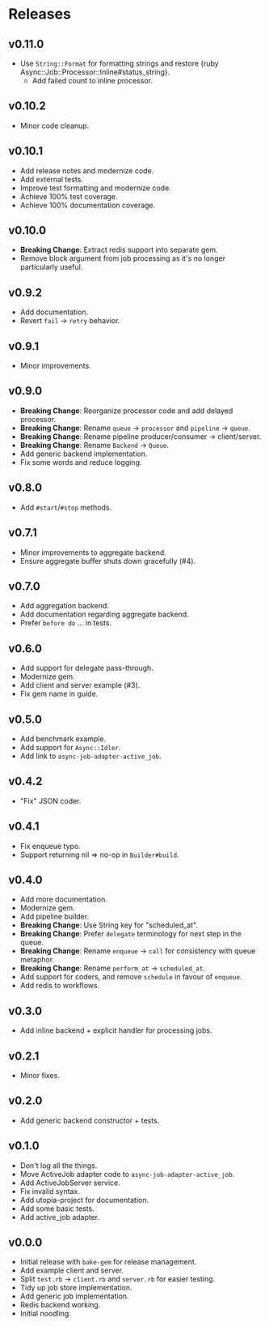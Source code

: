 # Releases

## v0.11.0

  - Use `String::Format` for formatting strings and restore {ruby Async::Job::Processor::Inline\#status\_string}.
      - Add failed count to inline processor.

## v0.10.2

  - Minor code cleanup.

## v0.10.1

  - Add release notes and modernize code.
  - Add external tests.
  - Improve test formatting and modernize code.
  - Achieve 100% test coverage.
  - Achieve 100% documentation coverage.

## v0.10.0

  - **Breaking Change**: Extract redis support into separate gem.
  - Remove block argument from job processing as it's no longer particularly useful.

## v0.9.2

  - Add documentation.
  - Revert `fail` -\> `retry` behavior.

## v0.9.1

  - Minor improvements.

## v0.9.0

  - **Breaking Change**: Reorganize processor code and add delayed processor.
  - **Breaking Change**: Rename `queue` -\> `processor` and `pipeline` -\> `queue`.
  - **Breaking Change**: Rename pipeline producer/consumer -\> client/server.
  - **Breaking Change**: Rename `Backend` -\> `Queue`.
  - Add generic backend implementation.
  - Fix some words and reduce logging.

## v0.8.0

  - Add `#start`/`#stop` methods.

## v0.7.1

  - Minor improvements to aggregate backend.
  - Ensure aggregate buffer shuts down gracefully (\#4).

## v0.7.0

  - Add aggregation backend.
  - Add documentation regarding aggregate backend.
  - Prefer `before do` ... in tests.

## v0.6.0

  - Add support for delegate pass-through.
  - Modernize gem.
  - Add client and server example (\#3).
  - Fix gem name in guide.

## v0.5.0

  - Add benchmark example.
  - Add support for `Async::Idler`.
  - Add link to `async-job-adapter-active_job`.

## v0.4.2

  - "Fix" JSON coder.

## v0.4.1

  - Fix enqueue typo.
  - Support returning nil =\> no-op in `Builder#build`.

## v0.4.0

  - Add more documentation.
  - Modernize gem.
  - Add pipeline builder.
  - **Breaking Change**: Use String key for "scheduled\_at".
  - **Breaking Change**: Prefer `delegate` terminology for next step in the queue.
  - **Breaking Change**: Rename `enqueue` -\> `call` for consistency with queue metaphor.
  - **Breaking Change**: Rename `perform_at` -\> `scheduled_at`.
  - Add support for coders, and remove `schedule` in favour of `enqueue`.
  - Add redis to workflows.

## v0.3.0

  - Add inline backend + explicit handler for processing jobs.

## v0.2.1

  - Minor fixes.

## v0.2.0

  - Add generic backend constructor + tests.

## v0.1.0

  - Don't log all the things.
  - Move ActiveJob adapter code to `async-job-adapter-active_job`.
  - Add ActiveJobServer service.
  - Fix invalid syntax.
  - Add utopia-project for documentation.
  - Add some basic tests.
  - Add active\_job adapter.

## v0.0.0

  - Initial release with `bake-gem` for release management.
  - Add example client and server.
  - Split `test.rb` -\> `client.rb` and `server.rb` for easier testing.
  - Tidy up job store implementation.
  - Add generic job implementation.
  - Redis backend working.
  - Initial noodling.
